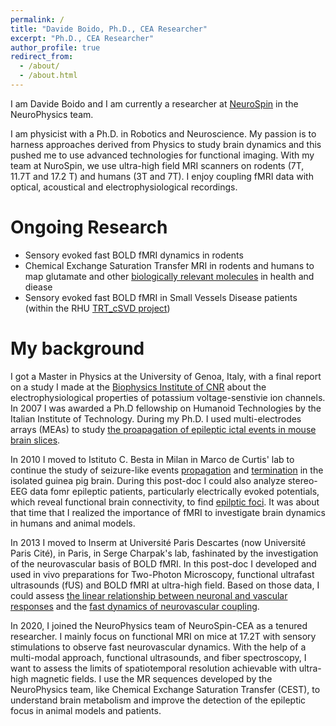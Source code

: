 ```yaml
---
permalink: /
title: "Davide Boido, Ph.D., CEA Researcher"
excerpt: "Ph.D., CEA Researcher"
author_profile: true
redirect_from: 
  - /about/
  - /about.html
---
```


I am Davide Boido and I am currently a researcher at [NeuroSpin](https://joliot.cea.fr/drf/joliot/pages/entites_de_recherche/neurospin.aspx) in the NeuroPhysics team. 

I am physicist with a Ph.D. in Robotics and Neuroscience. My passion is to harness approaches derived from Physics to study brain dynamics and this pushed me to use advanced technologies for functional imaging. With my team at NuroSpin, we use ultra-high field MRI scanners on rodents (7T, 11.7T and 17.2 T) and humans (3T and 7T). I enjoy coupling fMRI data with optical, acoustical and electrophysiological recordings. 

Ongoing Research
======
 - Sensory evoked fast BOLD fMRI dynamics in rodents
 - Chemical Exchange Saturation Transfer MRI in rodents and humans to map glutamate and other [biologically relevant molecules](https://onlinelibrary.wiley.com/doi/pdfdirect/10.1002/mrm.29282) in health and diease
 - Sensory evoked fast BOLD fMRI in Small Vessels Disease patients (within the RHU [TRT_cSVD project](https://treat-svd.fr/))
  

My background
======
I got a Master in Physics at the University of Genoa, Italy, with a final report on a study I made at the [Biophysics Institute of CNR](https://www.ibf.cnr.it/) about the electrophysiological properties of potassium voltage-senstivie ion channels. In 2007 I was awarded a Ph.D fellowship on Humanoid Technologies by the Italian Institute of Technology. During my Ph.D. I used multi-electrodes arrays (MEAs) to study [the proapagation of epileptic ictal events in mouse brain slices](https://www.sciencedirect.com/science/article/pii/S0306452210011747?via%3Dihub).   

In 2010 I moved to Istituto C. Besta in Milan in Marco de Curtis' lab to continue the study of seizure-like events [propagation](https://academic.oup.com/cercor/article/24/1/163/276592) and [termination]( https://doi.org/10.1002/ana.24193) in the isolated guinea pig brain. During this post-doc I could also analyze stereo-EEG data fomr epileptic patients, particularly electrically evoked potentials, which reveal functional brain connectivity, to find [epilptic foci](https://www.ncbi.nlm.nih.gov/pmc/articles/PMC6869715/). It was about that time that I realized the importance of fMRI to investigate brain dynamics in humans and animal models.

In 2013 I moved to Inserm at Université Paris Descartes (now Université Paris Cité), in Paris, in Serge Charpak's lab, fashinated by the investigation of the neurovascular basis of BOLD fMRI. In this post-doc I developed and used in vivo preparations for Two-Photon Microscopy, functional ultrafast ultrasounds (fUS) and BOLD fMRI at ultra-high field. Based on those data, I could assess [the linear relationship between neuronal and vascular responses](https://www.nature.com/articles/s41467-019-09082-4) and the [fast dynamics of neurovascular coupling](https://www.nature.com/articles/s41467-020-16774-9).  

In 2020, I joined the NeuroPhysics team of NeuroSpin-CEA as a tenured researcher. I mainly focus on functional MRI on mice at 17.2T with sensory stimulations to observe fast neurovascular dynamics. With the help of a multi-modal approach, functional ultrasounds, and fiber spectroscopy, I want to assess the limits of spatiotemporal resolution achievable with ultra-high magnetic fields. I use the MR sequences developed by the NeuroPhysics team, like Chemical Exchange Saturation Transfer (CEST), to understand brain metabolism and improve the detection of the epileptic focus in animal models and patients.


